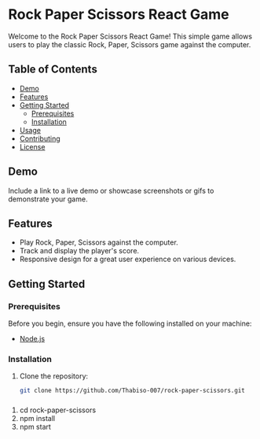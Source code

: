 # Rock Paper Scissors React Game

Welcome to the Rock Paper Scissors React Game! This simple game allows users to play the classic Rock, Paper, Scissors game against the computer.

## Table of Contents
- [Demo](#demo)
- [Features](#features)
- [Getting Started](#getting-started)
  - [Prerequisites](#prerequisites)
  - [Installation](#installation)
- [Usage](#usage)
- [Contributing](#contributing)
- [License](#license)

## Demo

Include a link to a live demo or showcase screenshots or gifs to demonstrate your game.

## Features

- Play Rock, Paper, Scissors against the computer.
- Track and display the player's score.
- Responsive design for a great user experience on various devices.

## Getting Started

### Prerequisites

Before you begin, ensure you have the following installed on your machine:

- [Node.js](https://nodejs.org/)

### Installation

1. Clone the repository:

   ```bash
   git clone https://github.com/Thabiso-007/rock-paper-scissors.git

###

1. cd rock-paper-scissors
2. npm install 
3. npm start
